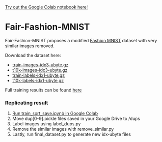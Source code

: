 [Try out the Google Colab notebook here!](https://colab.research.google.com/drive/10WS1AgyL8DOUw14TFzkvZjn6aBKd5KYN)

# Fair-Fashion-MNIST

Fair-Fashion-MNIST proposes a modified [Fashion MNIST](https://github.com/zalandoresearch/fashion-mnist) dataset with very similar images removed. 

Download the dataset here:
- [train-images-idx3-ubyte.gz](https://drive.google.com/file/d/1bc2Uzub_pF6Oj5cO656_YyqBLPpr305X/view?usp=sharing)
- [t10k-images-idx3-ubyte.gz](https://drive.google.com/file/d/1qLUOoUf-ysdVoaGKN8jElQlvDd5cn5lM/view?usp=sharing)
- [train-labels-idx1-ubyte.gz](https://drive.google.com/file/d/1GWynk44xSOK5KIVHOETN8ZJeYmXdP8YM/view?usp=sharing)
- [t10k-labels-idx1-ubyte.gz](https://drive.google.com/file/d/1y6I-qErtz4cgZR803BfqFlwK3mIwcE58/view?usp=sharing)


Full training results can be found [here](https://vigilant-hopper-6d70bf.netlify.com/)

### Replicating result
1. [Run train_sort_save.ipynb in Google Colab](https://colab.research.google.com/drive/10WS1AgyL8DOUw14TFzkvZjn6aBKd5KYN)
2. Move dup[0-9].pickle files saved in your Google Drive to /dups
3. Label images using label_dups.py
4. Remove the similar images with remove_similar.py
5. Lastly, run final_dataset.py to generate new idx-ubyte files
